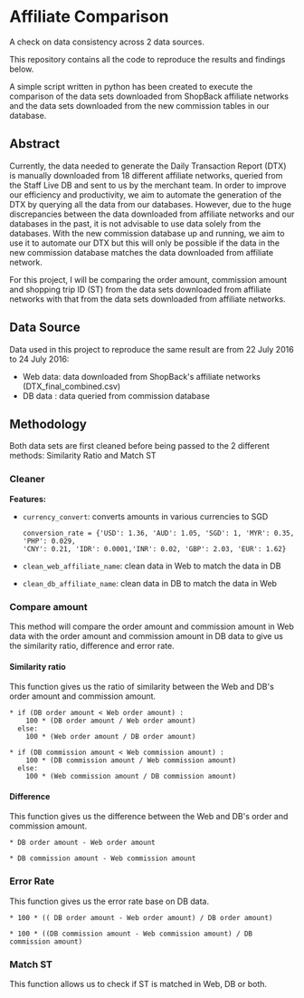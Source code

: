  Affiliate Comparison
=======================
A check on data consistency across 2 data sources.

This repository contains all the code to reproduce the results and findings below.

A simple script written in python has been created to execute the comparison of the data sets downloaded from ShopBack affiliate networks and the data sets downloaded from the new commission tables in our database. 

Abstract 
--------

Currently, the data needed to generate the Daily Transaction Report (DTX) is manually downloaded from 18 different affiliate networks, queried from the Staff Live DB and sent to us by the merchant team. In order to improve our efficiency and productivity, we aim to automate the generation of the DTX by querying all the data from our databases. However, due to the huge discrepancies between the data downloaded from affiliate networks and our databases in the past, it is not advisable to use data solely from the databases. With the new commission database up and running, we aim to use it to automate our DTX but this will only be possible if the data in the new commission database matches the data downloaded from affiliate network. 

For this project, I will be comparing the order amount, commission amount and shopping trip ID (ST) from the data sets downloaded from affiliate networks with that from the data sets downloaded from affiliate networks.

Data Source
-----------
Data used in this project to reproduce the same result are from 22 July 2016 to 24 July 2016: 

  * Web data: data downloaded from ShopBack's affiliate networks (DTX_final_combined.csv)
  * DB data : data queried from commission database 

Methodology 
-----------






Both data sets are first cleaned before being passed to the 2 different methods: Similarity Ratio and Match ST

### Cleaner

**Features:**
  * `currency_convert`: converts amounts in various currencies to SGD

    ``` 
    conversion_rate = {'USD': 1.36, 'AUD': 1.05, 'SGD': 1, 'MYR': 0.35, 'PHP': 0.029, 
    'CNY': 0.21, 'IDR': 0.0001,'INR': 0.02, 'GBP': 2.03, 'EUR': 1.62}
    
     ```

  * `clean_web_affiliate_name`: clean data in Web to match the data in DB
  * `clean_db_affiliate_name`: clean data in DB to match the data in Web

### Compare amount

This method will compare the order amount and commission amount in Web data with the order amount and commission amount in DB data to give us the similarity ratio, difference and error rate.

#### Similarity ratio

This function gives us the ratio of similarity between the Web and DB's order amount and commission amount.
```
* if (DB order amount < Web order amount) : 
    100 * (DB order amount / Web order amount)
  else:
    100 * (Web order amount / DB order amount)
    
* if (DB commission amount < Web commission amount) :
    100 * (DB commission amount / Web commission amount)
  else:
    100 * (Web commission amount / DB commission amount)
```
#### Difference

This function gives us the difference between the Web and DB's order and commission amount.
```
* DB order amount - Web order amount

* DB commission amount - Web commission amount 
```

### Error Rate

This function gives us the error rate base on DB data.
```
* 100 * (( DB order amount - Web order amount) / DB order amount)

* 100 * ((DB commission amount - Web commission amount) / DB commission amount)
```

### Match ST 

This function allows us to check if ST is matched in Web, DB or both. 










